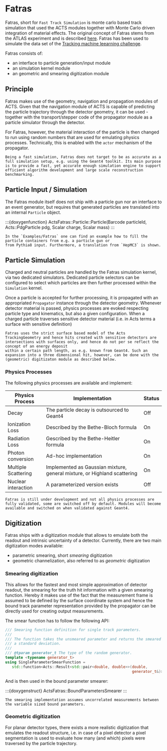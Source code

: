 # Fatras

Fatras, short for `Fast Track Simulation` is monte carlo based track simulation that used the ACTS modules together with Monte Carlo driven integration of material effects. The original concept of Fatras stems from
the ATLAS experiment and is described [here](https://cds.cern.ch/record/1091969?ln=de). Fatras has been used
to simulate the data set of the [Tracking machine leearning challenge](https://arxiv.org/abs/1904.06778).

Fatras consists of:
 * an interface to particle generation/input module
 * an simulation kernel module
 * an geometric and smearing digitization module

## Principle

Fatras makes use of the geometry, navigation and propagation modules of ACTS. Given that the navigation module
of ACTS is capable of predicting the particle trajectory through the detector geometry, it can be used - together with the transport/stepper code of the propagator module as a particle simulator through the detector.

For Fatras, however, the material interaction of the particle is then changed to run using random numbers that are used for emulating physics processes. Technically, this is enabled with the `actor` mechanism of the propagator.


```{note}
Being a fast simulation, Fatras does not target to be as accurate as a full simulation setup, e.g. using the Geant4 toolkit. Its main purpose is to provide a fast, yet accurate enough simulation engine to support efficient algorithm development and large scale reconstruction benchmarking.
```

## Particle Input / Simulation

The Fatras module itself does not ship with a particle gun nor an interface to an event generator, but requires
that generated particles are translated into an internal `Particle` object.

:::{doxygenfunction} ActsFatras::Particle::Particle(Barcode particleId, Acts::PdgParticle pdg, Scalar charge, Scalar mass)
:::

```{note}
In the `Examples/Fatras` one can find an example how to fill the particle containers from e.g. a particle gun or
from Pythia8 input. Furthermore, a translation from `HepMC3` is shown.
```


## Particle Simulation

Charged and neutral particles are handled by the Fatras simulation kernel, via two dedicated simulators. Dedicated particle selectors can be configured to select which particles are then further processed within the `Simulation` kernel.

Once a particle is accepted for further processing, it is propagated with an appropriated `Propagator` instance 
through the detector geometry. Whenever detector material is passed, physics processes are evoked respecting particle type and kinematics, but also a given configuration. When a charged particle traverses sensitive detector material (i.e. in Acts terms a surface with sensitive definition)


```{warning}
Fatras uses the strict surface based model of the Acts TrackingGeometry and hence hits created with sensitive detectors are intersections with surfaces only, and hence do not per se reflect the concept of an energy deposit
within a certain path length, as e.g. known from Geant4. Such an expansion into a three dimensional hit, however, can be done with the (geometric) digitizaton module as described below.
```

### Physics Processes

The following physics processes are available and implement:

| Physics Process | Implementation | Status |
|-------|--------------------------|---------|
| Decay | The particle decay is outsourced to Geant4 | Off |
| Ionization Loss | Described by the Bethe-Bloch formula | On |
| Radiation Loss | Gescribed by the Bethe-Heitler formula | On |
| Photon conversion | Ad-hoc implementation | On |
| Multiple Scattering | Implemented as Gaussian mixture, general mixture, or Highland scattering | On |
| Nuclear interaction | A parameterized version exists | Off |

```{note}
Fatras is still under development and not all physics processes are fully validated, some are switched off by default. Modules will become available and switched on when validated against Geant4.
```

## Digitization

Fatras ships with a digitization module that allows to emulate both the readout and intrinsic uncertainty of a detector. Currently, there are two main digitization modes available:
 * parametric smearing, short *smearing* digitization
 * geometric channelization, also referred to as *geometric* digitization


 ### Smearing digitization

 This allows for the fastest and most simple approximation of detector readout, the smearing for the truth hit information with a given smearing function. Hereby it makes use of the fact that the measurement frame is assumed to be defined by the surface coordinate system and hence the bound track parameter representation provided by the propagator can be directly used for creating output measurements.

 The smear function has to follow the following API:

 ```c++
/// Smearing function definition for single track parameters.
///
/// The function takes the unsmeared parameter and returns the smeared value and
/// a standard deviation.
///
/// @tparam generator_t The type of the random generator.
template <typename generator_t>
using SingleParameterSmearFunction =
    std::function<Acts::Result<std::pair<double, double>>(double,
                                                          generator_t&)>;
 ```

And is then used in the bound parameter smearer:

:::{doxygenstruct} ActsFatras::BoundParametersSmearer
:::

```{note}
The smearing implementation assumes uncorrelated measurements between the variable sized bound parameters.
```
 ### Geometric digitization

For planar detector types, there exists a more realistic digitization that emulates the readout structure, i.e. in case of a pixel detector a pixel segmentation is used to evaluate how many (and which) pixels were traversed by the particle trajectory.

